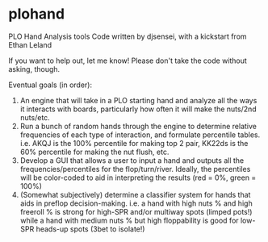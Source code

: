 plohand
=======

PLO Hand Analysis tools
Code written by djsensei, with a kickstart from Ethan Leland

If you want to help out, let me know! Please don't take the code without asking, though. 

Eventual goals (in order):
1) An engine that will take in a PLO starting hand and analyze all the ways it interacts
   with boards, particularly how often it will make the nuts/2nd nuts/etc.
2) Run a bunch of random hands through the engine to determine relative frequencies of each
   type of interaction, and formulate percentile tables. 
   i.e. AKQJ is the 100% percentile for making top 2 pair, KK22ds is the 60% percentile for 
   making the nut flush, etc.
3) Develop a GUI that allows a user to input a hand and outputs all the frequencies/percentiles
   for the flop/turn/river. Ideally, the percentiles will be color-coded to aid in interpreting
   the results (red = 0%, green = 100%)
4) (Somewhat subjectively) determine a classifier system for hands that aids in preflop
   decision-making. i.e. a hand with high nuts % and high freeroll % is strong for high-SPR
   and/or multiway spots (limped pots!) while a hand with medium nuts % but high floppability
   is good for low-SPR heads-up spots (3bet to isolate!)